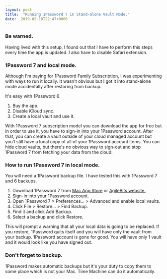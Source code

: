 ```yaml
---
layout: post
title:  "Running 1Password 7 in Stand-alone Vault Mode."
date:  2019-02-18T22:47+0000
---
```


### Be warned.

Having lived with this setup, I found out that I have to perform this steps every time the app is updated. I also have to disable Safari extension.

### 1Password 7 and local mode.

Although I'm paying for 1Password Family Subscription, I was experimenting with ways to run it locally. It wasn't obvious but I got it into stand-alone mode  accidentally after restoring from backup.

It's easy with 1Password 6.

1. Buy the app.
2. Disable iCloud sync.
3. Create a local vault and use it.

With 1Password 7 subscription model you can download the app for free but in order to use it, you have to sign-in into your 1Password account. After that, you can create a vault outside of your cloud managed account but you'l still have a local copy of all of your 1Password account items. You can hide cloud vaults, but there's no obvious way to sign-out and stop 1Password 7 from fetching your data from the cloud.

### How to run 1Password 7 in local mode.

You will need a 1Password backup file. I have tested this with 1Password 7 and 6 backups.

1. Download 1Password 7 from [Mac App Store](https://itunes.apple.com/gb/app/1password-7-password-manager/id1333542190?mt=12) or [AgileBits website.](https://1password.com/downloads/mac/)
2. Sign-in into your 1Password account.
3. Open 1Password 7 > Preferences... > Advanced and enable local vaults.
4. Click File > Restore... > Find Backup.
5. Find it and click Add Backup.
6. Select a backup and click Restore.

This will prompt a warning that all your local data is going to be replaced. If you restore, 1Password quits itself and you will have only the vault from your backup. 1Password account is gone for good. You will have only 1 vault and it would look like you have signed out.

### Don't forget to backup.

1Password makes automatic backups but it's your duty to copy them to some place which is not your Mac. Time Machine can do it automatically.
